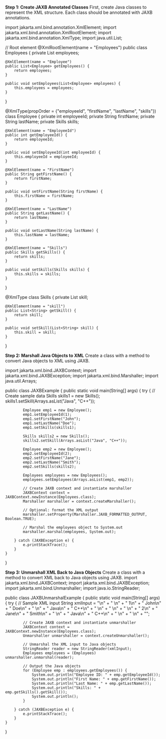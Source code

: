 **Step 1: Create JAXB Annotated Classes**
First, create Java classes to represent the XML structure. Each class should be annotated with JAXB annotations.

import jakarta.xml.bind.annotation.XmlElement;
import jakarta.xml.bind.annotation.XmlRootElement;
import jakarta.xml.bind.annotation.XmlType;
import java.util.List;

// Root element
@XmlRootElement(name = "Employees")
public class Employees {
    private List<Employee> employees;

    @XmlElement(name = "Employee")
    public List<Employee> getEmployees() {
        return employees;
    }

    public void setEmployees(List<Employee> employees) {
        this.employees = employees;
    }
}

@XmlType(propOrder = {"employeeId", "firstName", "lastName", "skills"})
class Employee {
    private int employeeId;
    private String firstName;
    private String lastName;
    private Skills skills;

    @XmlElement(name = "EmployeeId")
    public int getEmployeeId() {
        return employeeId;
    }

    public void setEmployeeId(int employeeId) {
        this.employeeId = employeeId;
    }

    @XmlElement(name = "FirstName")
    public String getFirstName() {
        return firstName;
    }

    public void setFirstName(String firstName) {
        this.firstName = firstName;
    }

    @XmlElement(name = "LastName")
    public String getLastName() {
        return lastName;
    }

    public void setLastName(String lastName) {
        this.lastName = lastName;
    }

    @XmlElement(name = "Skills")
    public Skills getSkills() {
        return skills;
    }

    public void setSkills(Skills skills) {
        this.skills = skills;
    }
}

@XmlType
class Skills {
    private List<String> skill;

    @XmlElement(name = "skill")
    public List<String> getSkill() {
        return skill;
    }

    public void setSkill(List<String> skill) {
        this.skill = skill;
    }
}


**Step 2: Marshall Java Objects to XML**
Create a class with a method to convert Java objects to XML using JAXB.

import jakarta.xml.bind.JAXBContext;
import jakarta.xml.bind.JAXBException;
import jakarta.xml.bind.Marshaller;
import java.util.Arrays;

public class JAXBExample {
    public static void main(String[] args) {
        try {
            // Create sample data
            Skills skills1 = new Skills();
            skills1.setSkill(Arrays.asList("Java", "C++"));

            Employee emp1 = new Employee();
            emp1.setEmployeeId(1);
            emp1.setFirstName("John");
            emp1.setLastName("Doe");
            emp1.setSkills(skills1);

            Skills skills2 = new Skills();
            skills2.setSkill(Arrays.asList("Java", "C++"));

            Employee emp2 = new Employee();
            emp2.setEmployeeId(2);
            emp2.setFirstName("Jane");
            emp2.setLastName("Smith");
            emp2.setSkills(skills2);

            Employees employees = new Employees();
            employees.setEmployees(Arrays.asList(emp1, emp2));

            // Create JAXB context and instantiate marshaller
            JAXBContext context = JAXBContext.newInstance(Employees.class);
            Marshaller marshaller = context.createMarshaller();

            // Optional: format the XML output
            marshaller.setProperty(Marshaller.JAXB_FORMATTED_OUTPUT, Boolean.TRUE);

            // Marshal the employees object to System.out
            marshaller.marshal(employees, System.out);

        } catch (JAXBException e) {
            e.printStackTrace();
        }
    }
}


**Step 3: Unmarshall XML Back to Java Objects**
Create a class with a method to convert XML back to Java objects using JAXB.
import jakarta.xml.bind.JAXBContext;
import jakarta.xml.bind.JAXBException;
import jakarta.xml.bind.Unmarshaller;
import java.io.StringReader;

public class JAXBUnmarshalExample {
    public static void main(String[] args) {
        try {
            // Sample XML input
            String xmlInput = "<Employees>\n" +
                    "    <Employee>\n" +
                    "        <EmployeeId>1</EmployeeId>\n" +
                    "        <FirstName>John</FirstName>\n" +
                    "        <LastName>Doe</LastName>\n" +
                    "        <Skills>\n" +
                    "            <skill>Java</skill>\n" +
                    "            <skill>C++</skill>\n" +
                    "        </Skills>\n" +
                    "    </Employee>\n" +
                    "    <Employee>\n" +
                    "        <EmployeeId>2</EmployeeId>\n" +
                    "        <FirstName>Jane</FirstName>\n" +
                    "        <LastName>Smith</LastName>\n" +
                    "        <Skills>\n" +
                    "            <skill>Java</skill>\n" +
                    "            <skill>C++</skill>\n" +
                    "        </Skills>\n" +
                    "    </Employee>\n" +
                    "</Employees>";

            // Create JAXB context and instantiate unmarshaller
            JAXBContext context = JAXBContext.newInstance(Employees.class);
            Unmarshaller unmarshaller = context.createUnmarshaller();

            // Unmarshal the XML input to Java objects
            StringReader reader = new StringReader(xmlInput);
            Employees employees = (Employees) unmarshaller.unmarshal(reader);

            // Output the Java objects
            for (Employee emp : employees.getEmployees()) {
                System.out.println("Employee ID: " + emp.getEmployeeId());
                System.out.println("First Name: " + emp.getFirstName());
                System.out.println("Last Name: " + emp.getLastName());
                System.out.println("Skills: " + emp.getSkills().getSkill());
                System.out.println();
            }

        } catch (JAXBException e) {
            e.printStackTrace();
        }
    }
}

